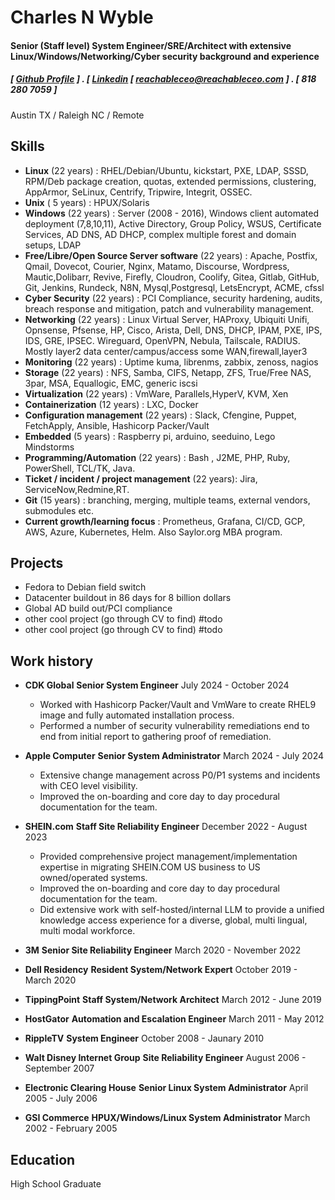 Charles N Wyble
=====

#### Senior (Staff level) System Engineer/SRE/Architect with extensive Linux/Windows/Networking/Cyber security background and experience 
##### [ [Github Profile](https://github.com/reachableceo) ] . [ [Linkedin](www.linkedin.com/in/charles-wyble-412007337) [ reachableceo@reachableceo.com ] . [ 818 280 7059 ]
Austin TX / Raleigh NC / Remote
 

Skills
------

- **Linux** (22 years) : RHEL/Debian/Ubuntu, kickstart, PXE, LDAP, SSSD, RPM/Deb package creation, quotas, extended permissions, clustering, AppArmor, SeLinux, Centrify, Tripwire, Integrit, OSSEC. 
- **Unix** ( 5 years) : HPUX/Solaris
- **Windows** (22 years) : Server (2008 - 2016), Windows client automated deployment (7,8,10,11), Active Directory, Group Policy, WSUS, Certificate Services, AD DNS, AD DHCP, complex multiple forest and domain setups, LDAP
- **Free/Libre/Open Source Server software**  (22 years) : Apache, Postfix, Qmail, Dovecot, Courier, Nginx, Matamo, Discourse, Wordpress, Mautic,Dolibarr, Revive, Firefly, Cloudron, Coolify, Gitea, Gitlab, GitHub, Git, Jenkins, Rundeck, N8N, Mysql,Postgresql,  LetsEncrypt, ACME, cfssl
- **Cyber Security** (22 years) : PCI Compliance, security hardening, audits, breach response and mitigation, patch and vulnerability management. 
- **Networking** (22 years) : Linux Virtual Server, HAProxy, Ubiquiti Unifi, Opnsense, Pfsense, HP, Cisco, Arista, Dell, DNS, DHCP, IPAM, PXE, IPS, IDS, GRE, IPSEC. Wireguard, OpenVPN, Nebula, Tailscale, RADIUS. Mostly layer2 data center/campus/access some WAN,firewall,layer3 
- **Monitoring** (22 years) : Uptime kuma, librenms, zabbix, zenoss, nagios 
- **Storage** (22 years) : NFS, Samba, CIFS, Netapp, ZFS, True/Free NAS, 3par, MSA, Equallogic, EMC, generic iscsi
- **Virtualization**  (22 years) : VmWare, Parallels,HyperV, KVM, Xen
- **Containerization** (12 years) : LXC, Docker 
- **Configuration management** (22 years) : Slack, Cfengine, Puppet, FetchApply, Ansible, Hashicorp Packer/Vault
- **Embedded** (5 years) : Raspberry pi, arduino, seeduino, Lego Mindstorms
- **Programming/Automation** (22 years) : Bash , J2ME, PHP, Ruby, PowerShell, TCL/TK, Java. 
- **Ticket / incident / project management** (22 years): Jira, ServiceNow,Redmine,RT.
- **Git** (15 years) : branching, merging, multiple teams, external vendors, submodules etc. 
- **Current growth/learning focus** : Prometheus, Grafana, CI/CD, GCP, AWS, Azure, Kubernetes, Helm. Also Saylor.org MBA program.

 

Projects
--------

- Fedora to Debian field switch
- Datacenter buildout in 86 days for 8 billion dollars 
- Global AD build out/PCI compliance 
- other cool project (go through CV to find) #todo
- other cool project (go through CV to find) #todo

 

Work history
------------

- **CDK Global**  **Senior System Engineer** July 2024 - October 2024
	
	- Worked with Hashicorp Packer/Vault and VmWare to create RHEL9 image and fully automated installation process.
	- Performed a number of security vulnerability remediations end to end from initial report to gathering proof of remediation. 
	
	
- **Apple Computer**  **Senior System Administrator**  March 2024 - July 2024
	
	- Extensive change management across P0/P1 systems and incidents with CEO level visibility. 
	- Improved the on-boarding and core day to day procedural documentation for the team.

- **SHEIN.com**  **Staff Site Reliability Engineer**  December 2022 - August 2023

	- Provided comprehensive project management/implementation expertise in migrating SHEIN.COM US business to US owned/operated systems. 
	- Improved the on-boarding and core day to day procedural documentation for the team.
	- Did extensive work with self-hosted/internal LLM to provide a unified knowledge access experience for a diverse, global, multi lingual, multi modal workforce. 


- **3M** **Senior Site Reliability Engineer** March 2020 - November 2022
- **Dell Residency** **Resident System/Network Expert** October 2019 - March 2020
- **TippingPoint** **Staff System/Network Architect** March 2012 - June 2019
- **HostGator** **Automation and Escalation Engineer** March 2011 - May 2012
- **RippleTV** **System Engineer** October 2008 - Jaunary 2010
- **Walt Disney Internet Group** **Site Reliability Engineer**  August 2006 - September 2007
- **Electronic Clearing House** **Senior Linux System Administrator** April 2005 - July 2006
- **GSI Commerce** **HPUX/Windows/Linux System Administrator** March 2002 - February 2005
 
Education
---------

High School Graduate